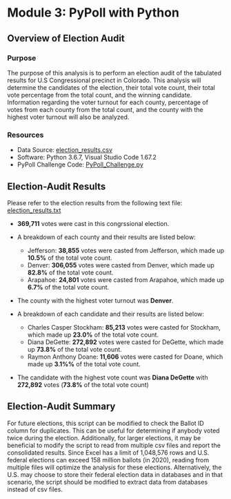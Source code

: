 # Module 3: PyPoll with Python

## Overview of Election Audit

### Purpose
The purpose of this analysis is to perform an election audit of the tabulated results for U.S Congressional precinct in Colorado. This analysis will determine the candidates of the election, their total vote count, their total vote percentage from the total count, and the winning candidate. Information regarding the voter turnout for each county, percentage of votes from each county from the total count, and the county with the highest voter turnout will also be analyzed. 

### Resources
- Data Source: [election_results.csv](https://github.com/daniel-sh-au/UofT_DataBC_Module03_election-analysis/blob/main/Resources/election_results.csv)
- Software: Python 3.6.7, Visual Studio Code 1.67.2
- PyPoll Challenge Code: [PyPoll_Challenge.py](https://github.com/daniel-sh-au/UofT_DataBC_Module03_election-analysis/blob/main/PyPoll_Challenge.py)


## Election-Audit Results
Please refer to the election results from the following text file: [election_results.txt](https://github.com/daniel-sh-au/UofT_DataBC_Module03_election-analysis/blob/main/analysis/election_results.txt)

- **369,711** votes were cast in this congrssional election.

- A breakdown of each county and their results are listed below:
  - Jefferson: **38,855** votes were casted from Jefferson, which made up **10.5%** of the total vote count.
  - Denver: **306,055** votes were casted from Denver, which made up **82.8%** of the total vote count.
  - Arapahoe: **24,801** votes were casted from Arapahoe, which made up **6.7%** of the total vote count. 

- The county with the highest voter turnout was **Denver**. 

- A breakdown of each candidate and their results are listed below: 
  - Charles Casper Stockham: **85,213** votes were casted for Stockham, which made up **23.0%** of the total vote count.
  - Diana DeGette: **272,892** votes were casted for DeGette, which made up **73.8%** of the total vote count.
  - Raymon Anthony Doane: **11,606** votes were casted for Doane, which made up **3.1%%** of the total vote count.

- The candidate with the highest vote count was **Diana DeGette** with **272,892** votes (**73.8%** of the total vote count)

## Election-Audit Summary
For future elections, this script can be modified to check the Ballot ID column for duplicates. This can be useful for determining if anybody voted twice during the election. Additionally, for larger elections, it may be beneficial to modify the script to read from multiple csv files and report the consolidated results. Since Excel has a limit of 1,048,576 rows and U.S. federal elections can exceed 158 million ballots (in 2020), reading from multiple files will optimize the analysis for these elections. Alternatively, the U.S. may choose to store their federal election data in databases and in that scenario, the script should be modified to extract data from databases instead of csv files. 
